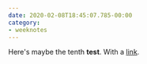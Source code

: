 ```yaml
---
date: 2020-02-08T18:45:07.785-00:00
category:
- weeknotes
---
```

Here's maybe the tenth **test**. With a [link](https://inqk.net).
